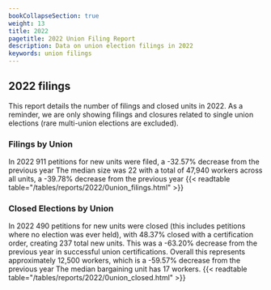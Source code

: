 ```yaml
---
bookCollapseSection: true
weight: 13
title: 2022
pagetitle: 2022 Union Filing Report
description: Data on union election filings in 2022
keywords: union filings
---
```


## 2022 filings

This report details the number of filings and closed units in 2022. As a reminder, we are only showing filings and closures related to single union elections (rare multi-union elections are excluded).

### Filings by Union
In 2022 911 petitions for new units were filed, a -32.57% decrease from the previous year The median size was 22 with a total of 47,940 workers across all units, a -39.78% decrease from the previous year
{{< readtable table="/tables/reports/2022/0union_filings.html" >}}

### Closed Elections by Union
In 2022 490 petitions for new units were closed (this includes petitions where no election was ever held), with 48.37% closed with a certification order, creating 237 total new units. This was a -63.20% decrease from the previous year in successful union certifications. Overall this represents approximately 12,500 workers, which is a -59.57% decrease from the previous year The median bargaining unit has 17 workers.
{{< readtable table="/tables/reports/2022/0union_closed.html" >}}
